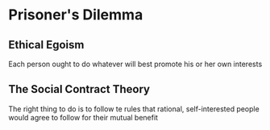 # Prisoner's Dilemma

## Ethical Egoism
Each person ought to do whatever will best promote his or her own interests

## The Social Contract Theory
The right thing to do is to follow te rules that rational, self-interested people would agree to follow for their mutual benefit


